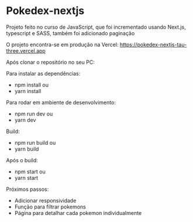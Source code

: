 # Pokedex-nextjs

Projeto feito no curso de JavaScript, que foi incrementado usando Next.js, typescript e SASS, também foi adicionado paginação

O projeto encontra-se em produção na Vercel: https://pokedex-nextjs-tau-three.vercel.app

Após clonar o repositório no seu PC:

Para instalar as dependências:

- npm install
  ou
- yarn install

Para rodar em ambiente de desenvolvimento:

- npm run dev
  ou
- yarn dev

Build:

- npm run build
  ou
- yarn build

Após o build:

- npm start
  ou
- yarn start

Próximos passos:

- Adicionar responsividade
- Função para filtrar pokemons
- Página para detalhar cada pokemon individualmente

